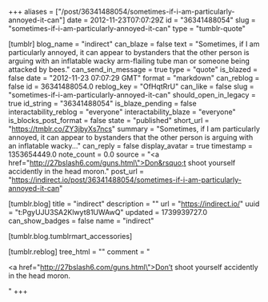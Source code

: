 +++
aliases = ["/post/36341488054/sometimes-if-i-am-particularly-annoyed-it-can"]
date = 2012-11-23T07:07:29Z
id = "36341488054"
slug = "sometimes-if-i-am-particularly-annoyed-it-can"
type = "tumblr-quote"

[tumblr]
blog_name = "indirect"
can_blaze = false
text = "Sometimes, if I am particularly annoyed, it can appear to bystanders that the other person is arguing with an inflatable wacky arm-flailing tube man or someone being attacked by bees."
can_send_in_message = true
type = "quote"
is_blazed = false
date = "2012-11-23 07:07:29 GMT"
format = "markdown"
can_reblog = false
id = 36341488054.0
reblog_key = "OfHqtRrU"
can_like = false
slug = "sometimes-if-i-am-particularly-annoyed-it-can"
should_open_in_legacy = true
id_string = "36341488054"
is_blaze_pending = false
interactability_reblog = "everyone"
interactability_blaze = "everyone"
is_blocks_post_format = false
state = "published"
short_url = "https://tmblr.co/ZY3jbyXs7ncs"
summary = "Sometimes, if I am particularly annoyed, it can appear to bystanders that the other person is arguing with an inflatable wacky..."
can_reply = false
display_avatar = true
timestamp = 1353654449.0
note_count = 0.0
source = "<a href=\"http://27bslash6.com/guns.html\">Don&rsquo;t shoot yourself accidently in the head moron.</a>"
post_url = "https://indirect.io/post/36341488054/sometimes-if-i-am-particularly-annoyed-it-can"

[tumblr.blog]
title = "indirect"
description = ""
url = "https://indirect.io/"
uuid = "t:PgyUJU3SA2Klwyt81UWAwQ"
updated = 1739939727.0
can_show_badges = false
name = "indirect"

[tumblr.blog.tumblrmart_accessories]

[tumblr.reblog]
tree_html = ""
comment = "<p><a href=\"http://27bslash6.com/guns.html\">Don’t shoot yourself accidently in the head moron.</a></p>"
+++
